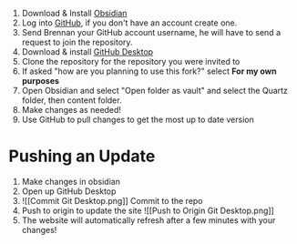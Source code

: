 1. Download & Install [Obsidian](https://obsidian.md/download)
2. Log into [GitHub](https://github.com/), if you don't have an account create one.
3. Send Brennan your GitHub account username, he will have to send a request to join the repository.
4. Download & install [GitHub Desktop](https://desktop.github.com/)
5. Clone the repository for the repository you were invited to
6. If asked "how are you planning to use this fork?" select **For my own purposes**
7. Open Obsidian and select "Open folder as vault" and select the Quartz folder, then content folder.
8. Make changes as needed!
9. Use GitHub to pull changes to get the most up to date version

# Pushing an Update

1. Make changes in obsidian
2. Open up GitHub Desktop
3. ![[Commit Git Desktop.png]] 
   Commit to the repo
4. Push to origin to update the site ![[Push to Origin Git Desktop.png]]
5. The website will automatically refresh after a few minutes with your changes!